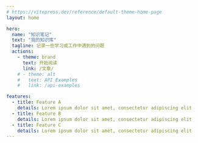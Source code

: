 ```yaml
---
# https://vitepress.dev/reference/default-theme-home-page
layout: home

hero:
  name: "知识笔记"
  text: "我的知识库"
  tagline: 记录一些学习或工作中遇到的问题
  actions:
    - theme: brand
      text: 开始阅读
      link: /文章/
    # - theme: alt
    #   text: API Examples
    #   link: /api-examples

features:
  - title: Feature A
    details: Lorem ipsum dolor sit amet, consectetur adipiscing elit
  - title: Feature B
    details: Lorem ipsum dolor sit amet, consectetur adipiscing elit
  - title: Feature C
    details: Lorem ipsum dolor sit amet, consectetur adipiscing elit
---
```


